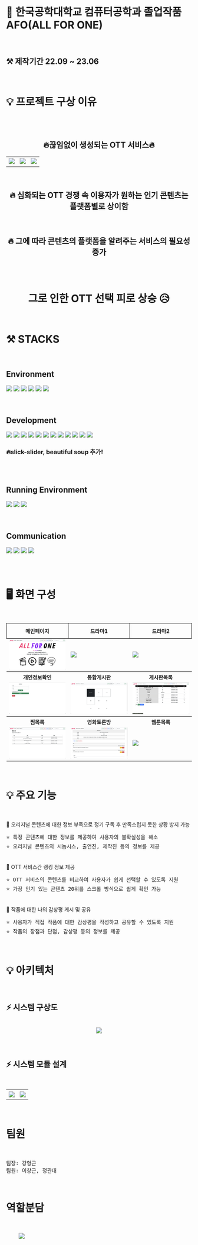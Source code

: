 # 🔆 한국공학대학교 컴퓨터공학과 졸업작품 AFO(ALL FOR ONE)

<br>

<h2><b> ⚒️ 제작기간 22.09 ~ 23.06 </b></h2>

<br>
<div>
    <h1><b>💡 프로젝트 구상 이유</b></h1>
</div>

<br>
<br>

<div align="center">
    <h2><b>🔥끊임없이 생성되는 OTT 서비스🔥</b></h2>
</div>



<table align="center">
    <tr>
        <th><img src="./실행사진/OTT파편화1.jpg"></th>
        <th><img src="./실행사진/OTT파편화2.jpg"></th>
        <th><img src="./실행사진/OTT파편화3.jpg"></th>
    </tr>
</table>
<br>
<div align="center">
    <h2><b> 🔥 심화되는 OTT 경쟁 속 이용자가 원하는 인기 콘텐츠는 플랫폼별로 상이함 </h2></b>
<br>
    <h2><b> 🔥 그에 따라 콘텐츠의 플랫폼을 알려주는 서비스의 필요성 증가 </h2></b>
</div>
<br>
<br>
<div align="center">
  <h1><b> 그로 인한 OTT 선택 피로 상승 😥</b></h1>
</div>

<br>

<h1> ⚒️ STACKS </h1>
<br>

<h2><b>Environment</b></h2>
<div align="left">
  <img src="https://img.shields.io/badge/eclipse-2C2255?style=flat-square&logo=eclipseide&logoColor=white">
  <img src="https://img.shields.io/badge/MYSQL-4479A1?style=flat-square&logo=mysql&logoColor=white">
  <img src="https://img.shields.io/badge/GIT-F05032?style=flat-square&logo=git&logoColor=white">
  <img src="https://img.shields.io/badge/GITHUB-181717?style=flat-square&logo=github&logoColor=white">
  <img src="https://img.shields.io/badge/GOOGLEDRIVE-4285F4?style=flat-square&logo=googledrive&logoColor=white">
  <img src="https://img.shields.io/badge/GOOGLECHROME-4285F4?style=flat-square&logo=googlechrome&logoColor=white">
</div>
<br><br>

<h2><b>Development</b></h2>
<div align="left">
  <img src="https://img.shields.io/badge/HTML5-E34F26?style=flat-square&logo=html5&logoColor=white">
  <img src="https://img.shields.io/badge/CSS3-1572B6?style=flat-square&logo=css3&logoColor=white">
  <img src="https://img.shields.io/badge/JQUERY-0769AD?style=flat-square&logo=jquery&logoColor=white">
  <img src="https://img.shields.io/badge/JAVA-007396?style=flat-square&logo=java&logoColor=white">
  <img src="https://img.shields.io/badge/JSP-black?style=flat-square&logo=openjdk&logoColor=white">
  <img src="https://img.shields.io/badge/OPENJDK-437291?style=flat-square&logo=openjdk&logoColor=white">
  
  <img src="https://img.shields.io/badge/JavaScript-F7DF1E?style=flat-square&logo=javascript&logoColor=white" style="color: black;">
  <img src="https://img.shields.io/badge/BOOTSTRAP-7952B3?style=flat-square&logo=bootstrap&logoColor=white">
  <img src="https://img.shields.io/badge/FONTAWESOME-528DD7?style=flat-square&logo=fontawesome&logoColor=white">
  <img src="https://img.shields.io/badge/APACHETOMCAT-F8DC75?style=flat-square&logo=apachetomcat&logoColor=black">
  <img src="https://img.shields.io/badge/SELENIUM-43B02A?style=flat-square&logo=selenium&logoColor=white">
  <img src="https://img.shields.io/badge/JUPYTER-F37626?style=flat-square&logo=jupyter&logoColor=white">
  
</div>
<h3><b> 🔥slick-slider, beautiful soup 추가! </b></h3>
<br><br>

<h2><b>Running Environment</b></h2>
<div align="left">
  <img src="https://img.shields.io/badge/WINDOWS10-0078D6?style=flat-square&logo=windows10&logoColor=white">
  <img src="https://img.shields.io/badge/ANDROID-3DDC84?style=flat-square&logo=android&logoColor=white">
  <img src="https://img.shields.io/badge/MACOS-000000?style=flat-square&logo=macos&logoColor=white">
</div>
<br><br>

<h2><b>Communication</b></h2>
<div align="left">
  <img src="https://img.shields.io/badge/DISCORD-5865F2?style=flat-square&logo=discord&logoColor=white">
  <img src="https://img.shields.io/badge/SLACK-4A154B?style=flat-square&logo=slack&logoColor=white">
  <img src="https://img.shields.io/badge/GOOGLEMEET-00897B?style=flat-square&logo=googlemeet&logoColor=white">
  <img src="https://img.shields.io/badge/GOOGLEDOCS-4285F4?style=flat-square&logo=googledocs&logoColor=white">
</div>

<br><br>

# 🖥️ 화면 구성 




<br>

<table style="width: 100%; border-collapse: collapse;">
    <tr>
        <th style="border: 1px solid black; text-align: center; padding: 10px;"><b>메인페이지</b></th>
        <th style="border: 1px solid black; text-align: center; padding: 10px;"><b>드라마1</b></th>
        <th style="border: 1px solid black; text-align: center; padding: 10px;"><b>드라마2</b></th>
    </tr>
    <tr>
        <td><img src="./실행사진/시작화면.png"></td>
        <td><img src="./실행사진/drama1.png"></td>
        <td><img src="./실행사진/drama_genre.png"></td>
    </tr>
    <tr>
        <th text-align: center;><b>개인정보확인</b></th>
        <th text-align: center;><b>통합게시판</b></th>
        <th text-align: center;> <b>게시판목록</b></th>
    </tr>
    <tr>
        <td><img src="./실행사진/mypage.png"></td>
        <td><img src="./실행사진/total_board.png"></td>
        <td><img src="./실행사진/list.png"></td>
    </tr>
    <tr>
        <th text-align: center;><b>찜목록</b></th>
        <th text-align: center;><b>영화토론방</b></th>
        <th text-align: center;><b>웹툰목록</b></th>
    </tr>
    <tr>
        <td><img src="./실행사진/jjim1.png"></td>
        <td><img src="./실행사진/board_movie3.png"></td>
        <td><img src="./실행사진/webtoon1.png"></td>
    </tr>
</table>

<br>

# 💡 주요 기능 

<br>

🔺 오리지널 콘텐츠에 대한 정보 부족으로 정기 구독 후 만족스럽지 못한 상황 방지 가능
<pre>
⭐️ 특정 콘텐츠에 대한 정보를 제공하여 사용자의 불확실성을 해소
⭐️ 오리지널 콘텐츠의 시놉시스, 출연진, 제작진 등의 정보를 제공
</pre>
<br>
🔺 OTT 서비스간 랭킹 정보 제공
<pre>
⭐ OTT 서비스의 콘텐츠를 비교하여 사용자가 쉽게 선택할 수 있도록 지원
⭐ 가장 인기 있는 콘텐츠 20위를 스크롤 방식으로 쉽게 확인 가능
</pre>
<br>
🔺 작품에 대한 나의 감상평 게시 및 공유
<pre>
⭐ 사용자가 직접 작품에 대한 감상평을 작성하고 공유할 수 있도록 지원
⭐ 작품의 장점과 단점, 감상평 등의 정보를 제공
</pre>
<br>

# 💡 아키텍처 

<br>

<h2> ⚡️ 시스템 구상도 </h2>
<br>
<div style="text-align: center;">
    <img src="./실행사진/시스템 구상도.jpg">
</div>


<br>
<br>

<h2> ⚡️ 시스템 모듈 설계 </h2>
<br>
<table>
  <tr>
    <th>
      <img src="./실행사진/시스템 모듈 설계.jpg">
    </th>
    <th>
      <img src="./실행사진/시스템 모듈 설계2.jpg">
    </th>
  </tr>
</table>

<br>

# 팀원 
<br>
<pre>
팀장: 강형근
팀원: 이창근, 정관대
</pre>

<br>

# 역할분담
<br>
<pre>
    <img src="./실행사진/역할분담.png">
    
</pre>



